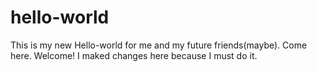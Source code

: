 # hello-world
This is my new Hello-world for me and my future friends(maybe). Come here. Welcome!
I maked changes here because I must do it.
